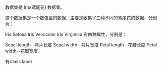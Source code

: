 数据集是 Iris(鸢尾花) 数据集。

这个数据集是一个数值型的数据，主要是收集了三种不同的鸢尾花的数据，分别为：

Iris Setosa
Iris Versicolor
Iris Virginica
有四种属性，分别是：

Sepal length--萼片长度
Sepal width--萼片宽度
Petal length--花瓣长度
Petal width--花瓣宽度

有Class label
